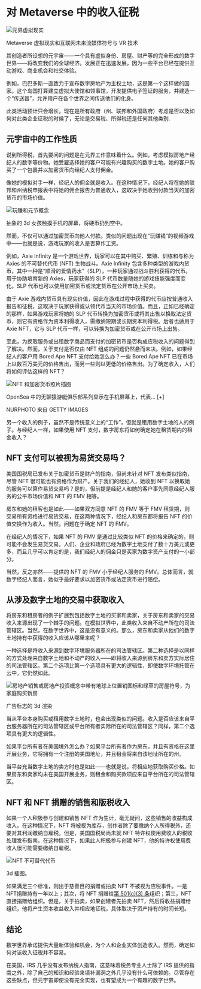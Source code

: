 # 对 Metaverse 中的收入征税




![元界虚拟现实](26.jpg)

Metaverse 虚拟现实和互联网未来流媒体符号与 VR 技术



其创造者所设想的元宇宙——一个具有虚拟身份、房屋、财产等的完全形成的数字世界——将改变我们的全球经济。发展正在迅速发展，因为一些平台已经在提供互动游戏、商业机会和社交体验。

例如，巴巴多斯一直致力于宣布数字房地产为主权土地，这是第一个这样做的国家。这个岛国打算建立虚拟大使馆和领事馆，开发提供电子签证的服务，并建造一个“传送器”，允许用户在各个世界之间传送他们的化身。

此类活动预计只会增长，现在是所有政府（州、联邦和外国政府）考虑是否以及如何对此类企业征税的时候了，无论是交易税、所得税还是任何其他类别.



## 元宇宙中的工作性质

说到所得税，首先要问的问题是在元界工作意味着什么。例如，考虑模拟房地产经纪人的数字等价物。她受雇选择她的客户可能有兴趣购买的数字土地。她的客户购买了一个包裹并以加密货币向经纪人支付佣金。

像她的模拟对手一样，经纪人的佣金就是收入。在这种情况下，经纪人将在她的联邦和州纳税申报表中将她的佣金报告为普通收入，这取决于她收到付款当天的加密货币的市场价值。

![玩赚和元节概念](27.jpg)

抽象的 3d 女孩触摸手机的屏幕，将硬币扔到空中。



然而，不仅可以通过加密货币向他人付款。类似的问题出现在“玩赚钱”的视频游戏中——也就是说，游戏玩家的收入是否算作工资。

例如，Axie Infinity 是一个游戏世界，玩家可以在其中购买、繁殖、训练和与称为 Axies 的不可替代代币 (NFT) 生物战斗。Axie Infinity 包含多种类型的游戏内货币，其中一种是“顺滑的爱情药水”（SLP），一种玩家通过战斗胜利获得的代币。用于协助培育新的 Axies，玩家获得的 SLP 代币数量随她的游戏技能强度而变化。SLP 代币也可以使用加密货币或法定货币在公开市场上买卖。

由于 Axie 游戏内货币具有现实价值，因此在游戏过程中获得的代币应按普通收入报告和征税，这取决于玩家获得或认领代币当天的市场价值。而且，正如已经确定的那样，如果游戏玩家将她的 SLP 代币转换为加密货币或将其出售以换取法定货币，则它有资格作为资本利得收入，需缴纳短期或长期资本利得税。后者也适用于 Axie NFT，它与 SLP 代币一样，可以转换为加密货币或在公开市场上出售。

至此，为换取服务或出租数字商品而支付的加密货币是否构成应税收入的问题得到了解决。然而，关于支付是否仅由 NFT 组成的问题仍然悬而未决。例如，如果经纪人的客户用 Bored Ape NFT 支付给她怎么办？一些 Bored Ape NFT 已在市场上以数百万美元的价格售出，而另一些则以更低的价格售出。为了确定收入，人们将如何评估这样的 NFT？

![NFT 和加密货币照片插图](28.jpg)

OpenSea 中的无聊猿游艇俱乐部系列显示在手机屏幕上，代表... [+]

NURPHOTO 来自 GETTY IMAGES

另一个收入的例子，虽然不是传统意义上的“工作”，但就是租用数字土地的人的例子。与经纪人一样，如果使用 NFT 支付，数字房东将如何确定她在租赁期内的租金收入？



## NFT 支付可以被视为易货交易吗？

美国国税局已发布关于加密货币是财产的指南，但尚未针对 NFT 发布类似指南，尽管 NFT 很可能也有资格作为财产。关于我们的经纪人，她收到 NFT 以换取她的服务可以算作易货交易吗？是的，但前提是经纪人和她的客户事先同意经纪人服务的公平市场价值和 NFT 的 FMV 相等。

房东和她的租客也是如此——如果双方同意 NFT 的 FMV 等于 FMV 租赁期，则交易所有资格进行易货交易，在这两种情况下，经纪人和房东都将报告 NFT 的价值交换作为收入。当然，问题在于确定 NFT 的 FMV。

在经纪人的情况下，如果 NFT 的 FMV 是通过比较类似 NFT 的价格来确定的，则可能不会发生易货交易。人们、企业和政府已经为数字土地支付了数十万美元或更多，而且几乎可以肯定的是，我们经纪人的佣金只是买家为数字资产支付的一小部分。

当然，反之亦然——提供的 NFT 的 FMV 小于经纪人服务的 FMV。总体而言，就数字经纪人而言，她似乎最好要求以加密货币或法定货币进行赔偿。



## 从涉及数字土地的交易中获取收入

将房东和租房者的例子扩展到包括数字土地的买家和卖家，关于房东和卖家的交易收入来源出现了一个棘手的问题。在模拟世界中，此类收入来自不动产所在的司法管辖区。当然，在数字世界中，这是没有意义的。那么，房东和卖家从他们的数字土地持有中获得的收入应该从哪里来呢？

一种选择是将收入来源到数字环境服务器所在的司法管辖区。第二种选择是以同样的方式处理来自数字土地和不动产的收入——即将收入来源到房东和卖方实际居住的司法管辖区。第二个选项比第一个选项具有更大的逻辑性，即使数字环境托管在云中，它仍然如此。

![房地产销售或房地产投资概念中带有地球上位置销图标和绿草的房屋符号，为家庭购买新房](29.jpg)

广告标志的 3d 渲染



当从平台本身购买或租用数字土地时，也会出现类似的问题。收入是否应该来自平台服务器所在的司法管辖区或平台所有者实际所在的司法管辖区？同样，第二个选项具有更大的逻辑性。

如果平台所有者在美国境外怎么办？如果平台所有者作为房东，并且有资格在这里开展业务，它将拥有一个注册的美国地址，并且租金将来自该地址所在的州。

当平台充当数字土地的卖方时也是如此——也就是说，将相应地获取购买价格。如果房东和卖家均未在美国开展业务，则租金和购买款项应来自平台所在的司法管辖区。



## NFT 和 NFT 捐赠的销售和版税收入

如果一个人积极参与创建和销售 NFT 作为生计，毫无疑问，这些销售的收益构成收入。在这种情况下，NFT 将被视为库存，创作者除了要缴纳个人所得税外，还要对其利润缴纳自雇税。但是，美国国税局尚未就 NFT 特许权使用费收入的税收处理发布指南。在这种情况下，如果此人积极参与创建 NFT，他的特许权使用费收入很可能需要缴纳自雇税。

![NFT 不可替代代币](30.jpg)

3d 插图。



如果满足三个标准，则出于慈善目的捐赠或拍卖 NFT 不被视为应税事件。一是NFT捐赠持有一年以上；其次，将 NFT 捐赠给[第 501(c)(3) 条](https://www.taxnotes.com/lr/resolve/cqfp#cqfp-0000011)组织；第三，NFT 直接捐赠给组织。但是，关于拍卖，如果创建者先拍卖 NFT，然后将收益捐赠给组织，他将产生资本收益收入并相应地征税，具体取决于资产持有的时间长短。



## 结论

数字世界承诺提供大量新体验和机会，为个人和企业实体创造收入。然而，确定如何对该收入征税并不容易。

在美国，IRS 几乎没有发布纳税人指南，这意味着税务专业人士除了 IRS 提供的指南之外，除了自己的知识和经验来填补漏洞之外几乎没有什么可依赖的。尽管存在这些缺点，但元宇宙即使没有完全实现，也有望成为一个有趣的数字世界。
